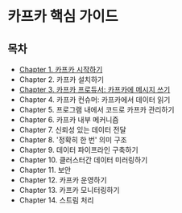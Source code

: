 # 카프카 핵심 가이드
## 목차
- [Chapter 1. 카프카 시작하기](./contents/chapter01.md)
- Chapter 2. 카프카 설치하기
- [Chapter 3. 카프카 프로듀서: 카프카에 메시지 쓰기](./contents/chapter03.md)
- Chapter 4. 카프카 컨슈머: 카프카에서 데이터 읽기
- Chapter 5. 프로그램 내에서 코드로 카프카 관리하기
- Chapter 6. 카프카 내부 메커니즘
- Chapter 7. 신뢰성 있는 데이터 전달
- Chapter 8. '정확히 한 번' 의미 구조
- Chapter 9. 데이터 파이프라인 구축하기
- Chapter 10. 클러스터간 데이터 미러링하기
- Chapter 11. 보안
- Chapter 12. 카프카 운영하기
- Chapter 13. 카프카 모니터링하기
- Chapter 14. 스트림 처리